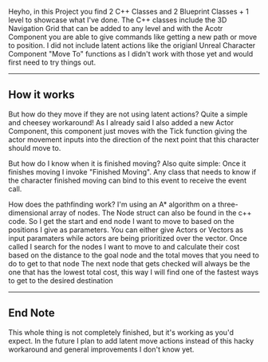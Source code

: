 Heyho, in this Project you find 2 C++ Classes and 2 Blueprint Classes + 1 level to showcase what I've done.
The C++ classes include the 3D Navigation Grid that can be added to any level and with the Acotr Component you are able to give commands like getting a new path or move to position.
I did not include latent actions like the origianl Unreal Character Component "Move To" functions as I didn't work with those yet and would first need to try things out.

--------------------------------------------
How it works
--------------------------------------------

But how do they move if they are not using latent actions?
Quite a simple and cheesey workaround! As I already said I also added a new Actor Component, this component just moves with the Tick function giving the actor movement inputs into the direction of the next point that this character should move to.

But how do I know when it is finished moving?
Also quite simple: Once it finishes moving I invoke "Finished Moving". Any class that needs to know if the character finished moving can bind to this event to receive the event call. 

How does the pathfinding work?
I'm using an A* algorithm on a three-dimensional array of nodes. The Node struct can also be found in the c++ code. So I get the start and end node I want to move to based on the positions I give as parameters. 
You can either give Actors or Vectors as input paramaters while actors are being prioritized over the vector. Once called I search for the nodes I want to move to and calculate their cost based on the distance to the goal node and the total moves that you need to do to get to that node
The next node that gets checked will always be the one that has the lowest total cost, this way I will find one of the fastest ways to get to the desired destination

-------------------------------------------
End Note
-------------------------------------------

This whole thing is not completely finished, but it's working as you'd expect. In the future I plan to add latent move actions instead of this hacky workaround and general improvements I don't know yet.
